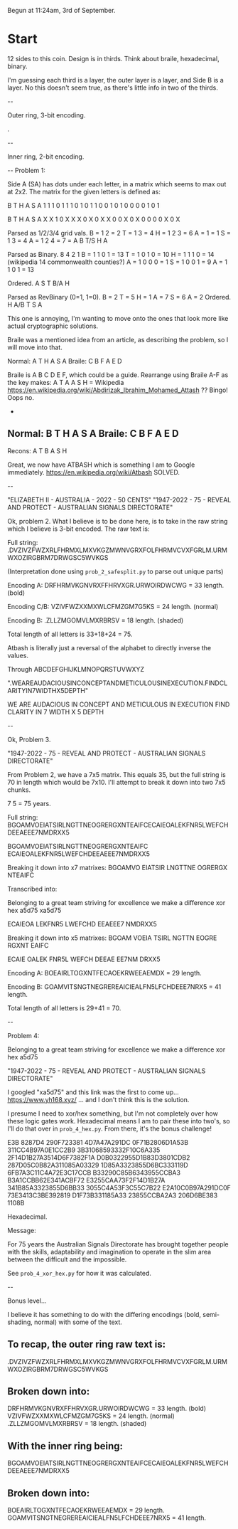 
Begun at 11:24am, 3rd of September.

# Start

12 sides to this coin.
Design is in thirds.
Think about braile, hexadecimal, binary.

I'm guessing each third is a layer, the
outer layer is a layer, and Side B is a layer. No this doesn't seem true, as there's little info in two of the thirds.

--

Outer ring, 3-bit encoding.

.

--

Inner ring, 2-bit encoding.

--
Problem 1:

Side A (SA) has dots under each letter, in a matrix which seems to max out at 2x2. The matrix for the given letters is defined as:

B    T    H    A    S    A
1 1  1 0  1 1  1 0  1 0  1 1
0 0  1 0  1 0  0 0  0 1  0 1

B    T    H    A    S    A
X X  1 0  X X  X 0  X 0  X X
0 0  X 0  X 0  0 0  0 X  0 X

Parsed as 1/2/3/4 grid vals.
B = 1 2   = 2
T = 1 3   = 4
H = 1 2 3 = 6
A = 1     = 1
S = 1 3   = 4
A = 1 2 4 = 7
= A B T/S H A

Parsed as Binary.
    8 4 2 1
B = 1 1 0 1 = 13
T = 1 0 1 0 = 10
H = 1 1 1 0 = 14 (wikipedia 14 commonwealth counties?)
A = 1 0 0 0 = 1
S = 1 0 0 1 = 9
A = 1 1 0 1 = 13

Ordered.
A S T B/A H

Parsed as RevBinary (0=1, 1=0).
B = 2
T = 5
H = 1
A = 7
S = 6
A = 2
Ordered.
H A/B T S A

This one is annoying, I'm wanting to move onto the ones that look more like actual cryptographic solutions.

Braile was a mentioned idea from an article, as describing the problem, so I will move into that.

Normal: A T H   A S A
Braile: C B F   A E D

Braile is A B C D E F, which could be a guide.
Rearrange using Braile A-F as the key makes:
A T A A S H = Wikipedia
https://en.wikipedia.org/wiki/Abdirizak_Ibrahim_Mohamed_Attash ??
Bingo!
Oops no.

-

Normal: B T H A S A
Braile: C B F A E D
-------------------
Recons: A T B A S H

Great, we now have ATBASH which is something I am to Google immediately. https://en.wikipedia.org/wiki/Atbash
SOLVED.

--

"ELIZABETH II - AUSTRALIA - 2022 - 50 CENTS"
"1947-2022 - 75 - REVEAL AND PROTECT - AUSTRALIAN SIGNALS DIRECTORATE"

Ok, problem 2.
What I believe is to be done here, is to take in the raw string which I believe is 3-bit encoded. The raw text is:

Full string:
.DVZIVZFWZXRLFHRMXLMXVKGZMWNVGRXFOLFHRMVCVXFGRLM.URMWXOZIRGBRM7DRWGSC5WVKGS

(Interpretation done using `prob_2_safesplit.py` to parse out unique parts)

Encoding A:
DRFHRMVKGNVRXFFHRVXGR.URWOIRDWCWG = 33 length. (bold)

Encoding C/B:
VZIVFWZXXMXWLCFMZGM7G5KS = 24 length. (normal)

Encoding B:
.ZLLZMGOMVLMXRBRSV = 18 length. (shaded)

Total length of all letters is 33+18+24 = 75.

Atbash is literally just a reversal of the alphabet to directly inverse the values.

Through ABCDEFGHIJKLMNOPQRSTUVWXYZ

".WEAREAUDACIOUSINCONCEPTANDMETICULOUSINEXECUTION.FINDCLARITYIN7WIDTHX5DEPTH"

WE ARE AUDACIOUS IN CONCEPT AND METICULOUS IN EXECUTION
FIND CLARITY IN 7 WIDTH X 5 DEPTH

--

Ok, Problem 3.

"1947-2022 - 75 - REVEAL AND PROTECT - AUSTRALIAN SIGNALS DIRECTORATE"

From Problem 2, we have a 7x5 matrix. This equals 35, but the full string is 70 in length which would be 7x10. I'll attempt to break it down into two 7x5 chunks.

7 5 = 75 years.

Full string:
BGOAMVOEIATSIRLNGTTNEOGRERGXNTEAIFCECAIEOALEKFNR5LWEFCHDEEAEEE7NMDRXX5

BGOAMVOEIATSIRLNGTTNEOGRERGXNTEAIFC
ECAIEOALEKFNR5LWEFCHDEEAEEE7NMDRXX5

Breaking it down into x7 matrixes:
BGOAMVO
EIATSIR
LNGTTNE
OGRERGX
NTEAIFC

Transcribed into:

Belonging to a great team striving for excellence
we make a difference xor hex a5d75
xa5d75

ECAIEOA
LEKFNR5
LWEFCHD
EEAEEE7
NMDRXX5

Breaking it down into x5 matrixes:
BGOAM
VOEIA
TSIRL
NGTTN
EOGRE
RGXNT
EAIFC

ECAIE
OALEK
FNR5L
WEFCH
DEEAE
EE7NM
DRXX5

Encoding A:
BOEAIRLTOGXNTFECAOEKRWEEAEMDX = 29 length.

Encoding B:
GOAMVITSNGTNEGREREAICIEALFN5LFCHDEEE7NRX5 = 41 length.

Total length of all letters is 29+41 = 70.

--

Problem 4:

Belonging to a great team striving for excellence
we make a difference xor hex a5d75

"1947-2022 - 75 - REVEAL AND PROTECT - AUSTRALIAN SIGNALS DIRECTORATE"

I googled "xa5d75" and this link was the first to come up... https://www.yh168.xyz/ ... and I don't think this is the solution.

I presume I need to xor/hex something, but I'm not completely over how these logic gates work. Hexadecimal means I am to pair these into two's, so I'll do that over in `prob_4_hex.py`. From there, it's the bonus challenge!

E3B
8287D4
290F723381
4D7A47A291DC
0F71B2806D1A53B
311CC4B97A0E1CC2B9
3B31068593332F10C6A335
2F14D1B27A3514D6F7382F1A
D0B0322955D1B83D3801CDB2
287D05C0B82A311085A03329
1D85A3323855D6BC333119D
6FB7A3C11C4A72E3C17CCB
B33290C85B6343955CCBA3
B3A1CCBB62E341ACBF72
E3255CAA73F2F14D1B27A
341B85A3323855D6BB33
3055C4A53F3C55C7B22
E2A10C0B97A291DC0F
73E3413C3BE392819
D1F73B331185A33
23855CCBA2A3
206D6BE383
1108B

Hexadecimal.

Message:

For 75 years the Australian Signals Directorate has brought together people with the skills, adaptability and imagination to operate in the slim area between the difficult and the impossible.

See `prob_4_xor_hex.py` for how it was calculated.

--

Bonus level...

I believe it has something to do with the differing encodings (bold, semi-shading, normal) with some of the text.

## To recap, the outer ring raw text is:
.DVZIVZFWZXRLFHRMXLMXVKGZMWNVGRXFOLFHRMVCVXFGRLM.URMWXOZIRGBRM7DRWGSC5WVKGS

## Broken down into:
DRFHRMVKGNVRXFFHRVXGR.URWOIRDWCWG = 33 length. (bold)
VZIVFWZXXMXWLCFMZGM7G5KS = 24 length. (normal)
.ZLLZMGOMVLMXRBRSV = 18 length. (shaded)

## With the inner ring being:
BGOAMVOEIATSIRLNGTTNEOGRERGXNTEAIFCECAIEOALEKFNR5LWEFCHDEEAEEE7NMDRXX5

## Broken down into:
BOEAIRLTOGXNTFECAOEKRWEEAEMDX = 29 length.
GOAMVITSNGTNEGREREAICIEALFN5LFCHDEEE7NRX5 = 41 length.
